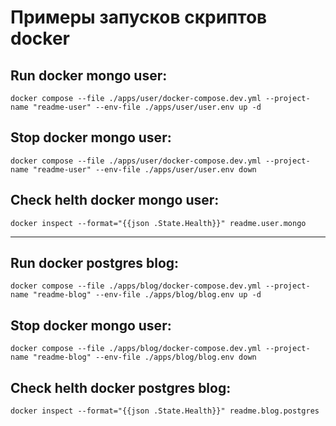 # Примеры запусков скриптов docker

## Run docker mongo user:

```shell
docker compose --file ./apps/user/docker-compose.dev.yml --project-name "readme-user" --env-file ./apps/user/user.env up -d
```
## Stop docker mongo user:

```shell
docker compose --file ./apps/user/docker-compose.dev.yml --project-name "readme-user" --env-file ./apps/user/user.env down
```
## Check helth docker mongo user:

```shell
docker inspect --format="{{json .State.Health}}" readme.user.mongo
```
--------------------------------------------------
## Run docker postgres blog:

```shell
docker compose --file ./apps/blog/docker-compose.dev.yml --project-name "readme-blog" --env-file ./apps/blog/blog.env up -d
```
## Stop docker mongo user:

```shell
docker compose --file ./apps/blog/docker-compose.dev.yml --project-name "readme-blog" --env-file ./apps/blog/blog.env down
```
## Check helth docker postgres blog:

```shell
docker inspect --format="{{json .State.Health}}" readme.blog.postgres
```


